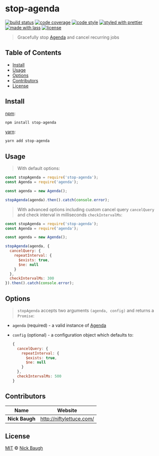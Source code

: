 # stop-agenda

[![build status](https://img.shields.io/travis/ladjs/stop-agenda.svg)](https://travis-ci.org/ladjs/stop-agenda)
[![code coverage](https://img.shields.io/codecov/c/github/ladjs/stop-agenda.svg)](https://codecov.io/gh/ladjs/stop-agenda)
[![code style](https://img.shields.io/badge/code_style-XO-5ed9c7.svg)](https://github.com/sindresorhus/xo)
[![styled with prettier](https://img.shields.io/badge/styled_with-prettier-ff69b4.svg)](https://github.com/prettier/prettier)
[![made with lass](https://img.shields.io/badge/made_with-lass-95CC28.svg)](https://lass.js.org)
[![license](https://img.shields.io/github/license/ladjs/stop-agenda.svg)](<>)

> Gracefully stop [Agenda][] and cancel recurring jobs


## Table of Contents

* [Install](#install)
* [Usage](#usage)
* [Options](#options)
* [Contributors](#contributors)
* [License](#license)


## Install

[npm][]:

```sh
npm install stop-agenda
```

[yarn][]:

```sh
yarn add stop-agenda
```


## Usage

> With default options:

```js
const stopAgenda = require('stop-agenda');
const Agenda = require('agenda');

const agenda = new Agenda();

stopAgenda(agenda).then().catch(console.error);
```

> With advanced options including custom cancel query `cancelQuery` and check interval in milliseconds `checkIntervalMs`:

```js
const stopAgenda = require('stop-agenda');
const Agenda = require('agenda');

const agenda = new Agenda();

stopAgenda(agenda, {
  cancelQuery: {
    repeatInterval: {
      $exists: true,
      $ne: null
    }
  },
  checkIntervalMs: 300
}).then().catch(console.error);
```


## Options

> `stopAgenda` accepts two arguments `(agenda, config)` and returns a `Promise`:

* `agenda` (required) - a valid instance of [Agenda][]
* `config` (optional) - a configuration object which defaults to:

  ```js
  {
    cancelQuery: {
      repeatInterval: {
        $exists: true,
        $ne: null
      }
    },
    checkIntervalMs: 500
  }
  ```


## Contributors

| Name           | Website                    |
| -------------- | -------------------------- |
| **Nick Baugh** | <http://niftylettuce.com/> |


## License

[MIT](LICENSE) © [Nick Baugh](http://niftylettuce.com/)


## 

[npm]: https://www.npmjs.com/

[yarn]: https://yarnpkg.com/

[agenda]: https://github.com/agenda/agenda
